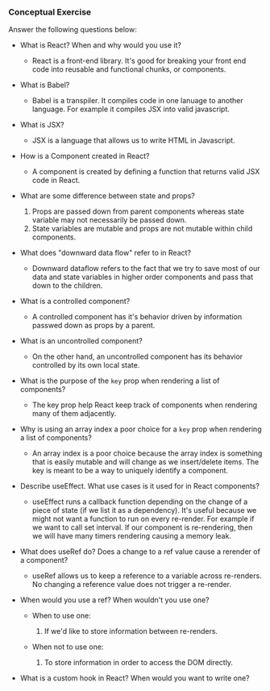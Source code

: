 ### Conceptual Exercise

Answer the following questions below:

- What is React? When and why would you use it?

  - React is a front-end library. It's good for breaking your front end code into reusable and functional chunks, or components.

- What is Babel?

  - Babel is a transpiler. It compiles code in one lanuage to another language. For example it compiles JSX into valid javascript.

- What is JSX?

  - JSX is a language that allows us to write HTML in Javascript.

- How is a Component created in React?

  - A component is created by defining a function that returns valid JSX code in React.

- What are some difference between state and props?

  1. Props are passed down from parent components whereas state variable may not necessarily be passed down.
  2. State variables are mutable and props are not mutable within child components.

- What does "downward data flow" refer to in React?

  - Downward dataflow refers to the fact that we try to save most of our data and state variables in higher order components and pass that down to the children.

- What is a controlled component?

  - A controlled component has it's behavior driven by information passwed down as props by a parent.

- What is an uncontrolled component?

  - On the other hand, an uncontrolled component has its behavior controlled by its own local state.

- What is the purpose of the `key` prop when rendering a list of components?

  - The key prop help React keep track of components when rendering many of them adjacently.

- Why is using an array index a poor choice for a `key` prop when rendering a list of components?

  - An array index is a poor choice because the array index is something that is easily mutable and will change as we insert/delete items. The key is meant to be a way to uniquely identify a component.

- Describe useEffect. What use cases is it used for in React components?

  - useEffect runs a callback function depending on the change of a piece of state (if we list it as a dependency). It's useful because we might not want a function to run on every re-render. For example if we want to call set interval. If our component is re-rendering, then we will have many timers rendering causing a memory leak.

- What does useRef do? Does a change to a ref value cause a rerender of a component?

  - useRef allows us to keep a reference to a variable across re-renders. No changing a reference value does not trigger a re-render.

- When would you use a ref? When wouldn't you use one?

  - When to use one:

    1. If we'd like to store information between re-renders.

  - When not to use one:

    1. To store information in order to access the DOM directly.

- What is a custom hook in React? When would you want to write one?

